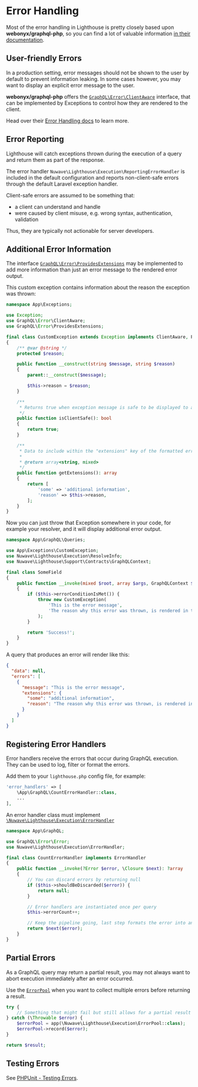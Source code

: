 # Error Handling

Most of the error handling in Lighthouse is pretty closely based upon **webonyx/graphql-php**,
so you can find a lot of valuable information [in their documentation](https://webonyx.github.io/graphql-php/error-handling).

## User-friendly Errors

In a production setting, error messages should not be shown to the user by default
to prevent information leaking. In some cases however, you may want to display an
explicit error message to the user.

**webonyx/graphql-php** offers the [`GraphQL\Error\ClientAware`](https://github.com/webonyx/graphql-php/blob/master/src/Error/ClientAware.php) interface, that can
be implemented by Exceptions to control how they are rendered to the client.

Head over their [Error Handling docs](https://webonyx.github.io/graphql-php/error-handling) to learn more.

## Error Reporting

Lighthouse will catch exceptions thrown during the execution of a query and return them as part of the response.

The error handler `Nuwave\Lighthouse\Execution\ReportingErrorHandler` is included in the default configuration
and reports non-client-safe errors through the default Laravel exception handler.

Client-safe errors are assumed to be something that:
- a client can understand and handle
- were caused by client misuse, e.g. wrong syntax, authentication, validation

Thus, they are typically not actionable for server developers.

## Additional Error Information

The interface [`GraphQL\Error\ProvidesExtensions`](https://github.com/webonyx/graphql-php/blob/master/src/Error/ProvidesExtensions.php)
may be implemented to add more information than just an error message to the rendered error output.

This custom exception contains information about the reason the exception was thrown:

```php
namespace App\Exceptions;

use Exception;
use GraphQL\Error\ClientAware;
use GraphQL\Error\ProvidesExtensions;

final class CustomException extends Exception implements ClientAware, ProvidesExtensions
{
    /** @var @string */
    protected $reason;

    public function __construct(string $message, string $reason)
    {
        parent::__construct($message);

        $this->reason = $reason;
    }

    /**
     * Returns true when exception message is safe to be displayed to a client.
     */
    public function isClientSafe(): bool
    {
        return true;
    }

    /**
     * Data to include within the "extensions" key of the formatted error.
     *
     * @return array<string, mixed>
     */
    public function getExtensions(): array
    {
        return [
            'some' => 'additional information',
            'reason' => $this->reason,
        ];
    }
}
```

Now you can just throw that Exception somewhere in your code, for example your resolver,
and it will display additional error output.

```php
namespace App\GraphQL\Queries;

use App\Exceptions\CustomException;
use Nuwave\Lighthouse\Execution\ResolveInfo;
use Nuwave\Lighthouse\Support\Contracts\GraphQLContext;

final class SomeField
{
    public function __invoke(mixed $root, array $args, GraphQLContext $context, ResolveInfo $resolveInfo): string
    {
        if ($this->errorConditionIsMet()) {
            throw new CustomException(
                'This is the error message',
                'The reason why this error was thrown, is rendered in the extension output.'
            );
        }

        return 'Success!';
    }
}
```

A query that produces an error will render like this:

```json
{
  "data": null,
  "errors": [
    {
      "message": "This is the error message",
      "extensions": {
        "some": "additional information",
        "reason": "The reason why this error was thrown, is rendered in the extension output."
      }
    }
  ]
}
```

## Registering Error Handlers

Error handlers receive the errors that occur during GraphQL execution.
They can be used to log, filter or format the errors.

Add them to your `lighthouse.php` config file, for example:

```php
'error_handlers' => [
    \App\GraphQL\CountErrorHandler::class,
    ...
],
```

An error handler class must implement [`\Nuwave\Lighthouse\Execution\ErrorHandler`](https://github.com/nuwave/lighthouse/blob/master/src/Execution/ErrorHandler.php)

```php
namespace App\GraphQL;

use GraphQL\Error\Error;
use Nuwave\Lighthouse\Execution\ErrorHandler;

final class CountErrorHandler implements ErrorHandler
{
    public function __invoke(?Error $error, \Closure $next): ?array
    {
        // You can discard errors by returning null
        if ($this->shouldBeDiscarded($error)) {
            return null;
        }

        // Error handlers are instantiated once per query
        $this->errorCount++;

        // Keep the pipeline going, last step formats the error into an array
        return $next($error);
    }
}
```

## Partial Errors

As a GraphQL query may return a partial result, you may not always want to abort
execution immediately after an error occurred.

Use the [`ErrorPool`](https://github.com/nuwave/lighthouse/blob/master/src/Execution/ErrorPool.php)
when you want to collect multiple errors before returning a result.

```php
try {
    // Something that might fail but still allows for a partial result
} catch (\Throwable $error) {
    $errorPool = app(\Nuwave\Lighthouse\Execution\ErrorPool::class);
    $errorPool->record($error);
}

return $result;
```

## Testing Errors

See [PHPUnit - Testing Errors](../testing/phpunit.md#testing-errors).
